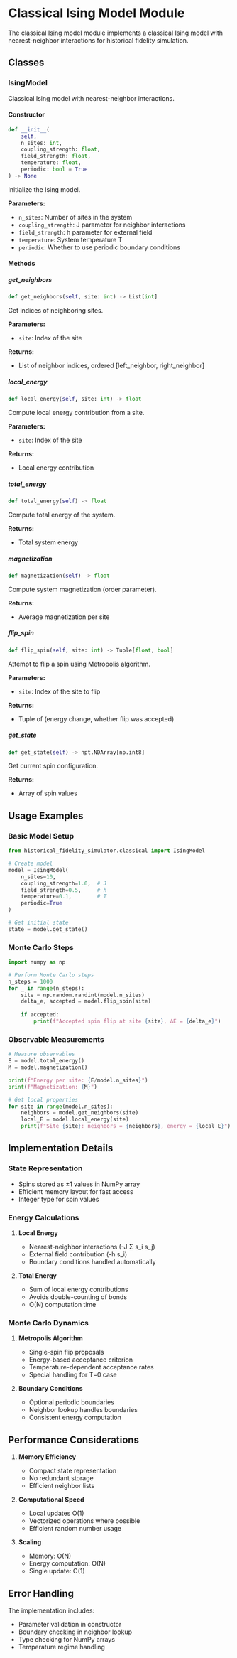 # Classical Ising Model Module

The classical Ising model module implements a classical Ising model with nearest-neighbor interactions for historical fidelity simulation.

## Classes

### IsingModel

Classical Ising model with nearest-neighbor interactions.

#### Constructor

```python
def __init__(
    self,
    n_sites: int,
    coupling_strength: float,
    field_strength: float,
    temperature: float,
    periodic: bool = True
) -> None
```

Initialize the Ising model.

**Parameters:**
- `n_sites`: Number of sites in the system
- `coupling_strength`: J parameter for neighbor interactions
- `field_strength`: h parameter for external field
- `temperature`: System temperature T
- `periodic`: Whether to use periodic boundary conditions

#### Methods

##### get_neighbors

```python
def get_neighbors(self, site: int) -> List[int]
```

Get indices of neighboring sites.

**Parameters:**
- `site`: Index of the site

**Returns:**
- List of neighbor indices, ordered [left_neighbor, right_neighbor]

##### local_energy

```python
def local_energy(self, site: int) -> float
```

Compute local energy contribution from a site.

**Parameters:**
- `site`: Index of the site

**Returns:**
- Local energy contribution

##### total_energy

```python
def total_energy(self) -> float
```

Compute total energy of the system.

**Returns:**
- Total system energy

##### magnetization

```python
def magnetization(self) -> float
```

Compute system magnetization (order parameter).

**Returns:**
- Average magnetization per site

##### flip_spin

```python
def flip_spin(self, site: int) -> Tuple[float, bool]
```

Attempt to flip a spin using Metropolis algorithm.

**Parameters:**
- `site`: Index of the site to flip

**Returns:**
- Tuple of (energy change, whether flip was accepted)

##### get_state

```python
def get_state(self) -> npt.NDArray[np.int8]
```

Get current spin configuration.

**Returns:**
- Array of spin values

## Usage Examples

### Basic Model Setup

```python
from historical_fidelity_simulator.classical import IsingModel

# Create model
model = IsingModel(
    n_sites=10,
    coupling_strength=1.0,  # J
    field_strength=0.5,     # h
    temperature=0.1,        # T
    periodic=True
)

# Get initial state
state = model.get_state()
```

### Monte Carlo Steps

```python
import numpy as np

# Perform Monte Carlo steps
n_steps = 1000
for _ in range(n_steps):
    site = np.random.randint(model.n_sites)
    delta_e, accepted = model.flip_spin(site)
    
    if accepted:
        print(f"Accepted spin flip at site {site}, ΔE = {delta_e}")
```

### Observable Measurements

```python
# Measure observables
E = model.total_energy()
M = model.magnetization()

print(f"Energy per site: {E/model.n_sites}")
print(f"Magnetization: {M}")

# Get local properties
for site in range(model.n_sites):
    neighbors = model.get_neighbors(site)
    local_E = model.local_energy(site)
    print(f"Site {site}: neighbors = {neighbors}, energy = {local_E}")
```

## Implementation Details

### State Representation
- Spins stored as ±1 values in NumPy array
- Efficient memory layout for fast access
- Integer type for spin values

### Energy Calculations
1. **Local Energy**
   - Nearest-neighbor interactions (-J Σ s_i s_j)
   - External field contribution (-h s_i)
   - Boundary conditions handled automatically

2. **Total Energy**
   - Sum of local energy contributions
   - Avoids double-counting of bonds
   - O(N) computation time

### Monte Carlo Dynamics
1. **Metropolis Algorithm**
   - Single-spin flip proposals
   - Energy-based acceptance criterion
   - Temperature-dependent acceptance rates
   - Special handling for T=0 case

2. **Boundary Conditions**
   - Optional periodic boundaries
   - Neighbor lookup handles boundaries
   - Consistent energy computation

## Performance Considerations

1. **Memory Efficiency**
   - Compact state representation
   - No redundant storage
   - Efficient neighbor lists

2. **Computational Speed**
   - Local updates O(1)
   - Vectorized operations where possible
   - Efficient random number usage

3. **Scaling**
   - Memory: O(N)
   - Energy computation: O(N)
   - Single update: O(1)

## Error Handling

The implementation includes:
- Parameter validation in constructor
- Boundary checking in neighbor lookup
- Type checking for NumPy arrays
- Temperature regime handling 